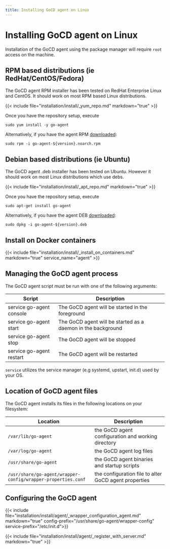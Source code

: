 ```yaml
---
title: Installing GoCD agent on Linux
---
```


# Installing GoCD agent on Linux

Installation of the GoCD agent using the package manager will require `root` access on the machine.

## RPM based distributions (ie RedHat/CentOS/Fedora)

The GoCD agent RPM installer has been tested on RedHat Enterprise Linux and CentOS. It should work on most RPM based Linux distributions.

{{< include file="installation/install/_yum_repo.md" markdown="true" >}}

Once you have the repository setup, execute

```shell
sudo yum install -y go-agent
```

Alternatively, if you have the agent RPM [downloaded](https://www.gocd.org/download):

```shell
sudo rpm -i go-agent-${version}.noarch.rpm
```

## Debian based distributions (ie Ubuntu)

The GoCD agent .deb installer has been tested on Ubuntu. However it should work on most Linux distributions which use debs.

{{< include file="installation/install/_apt_repo.md" markdown="true" >}}

Once you have the repository setup, execute

```shell
sudo apt-get install go-agent
```

Alternatively, if you have the agent DEB [downloaded](https://www.gocd.org/download):

```shell
sudo dpkg -i go-agent-${version}.deb
```

## Install on Docker containers

{{< include file="installation/install/_install_on_containers.md" markdown="true" service_name="agent" >}}

## Managing the GoCD agent process

The GoCD agent script must be run with one of the following arguments:

| Script                                             | Description                                                              |
| -------------------------------------------------- | ------------------------------------------------------------------------ |
|  service go-agent console                          | The GoCD agent will be started in the foreground                         |
|  service go-agent start                            | The GoCD agent will be started as a daemon in the background             |
|  service go-agent stop                             | The GoCD agent will be stopped                                           |
|  service go-agent restart                          | The GoCD agent will be restarted                                         |

`service` utilizes the service manager (e.g systemd, upstart, init.d) used by your OS.

## Location of GoCD agent files

The GoCD agent installs its files in the following locations on your filesystem:

| Location                                             | Description                                           |
| ---------------------------------------------------- | ----------------------------------------------------- |
| `/var/lib/go-agent`                                 | the GoCD agent configuration and working directory    |
| `/var/log/go-agent`                                  | the GoCD agent log files                              |
| `/usr/share/go-agent`                                | the GoCD agent binaries and startup scripts           |
| `/usr/share/go-agent/wrapper-config/wrapper-properties.conf` | the configuration file to alter GoCD agent properties |

## Configuring the GoCD agent

{{< include file="installation/install/agent/_wrapper_configuration_agent.md" markdown="true" config-prefix="/usr/share/go-agent/wrapper-config" service-prefix="/etc/init.d">}}

{{< include file="installation/install/agent/_register_with_server.md" markdown="true" >}}
